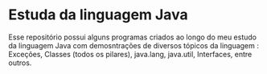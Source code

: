 # Estuda da linguagem Java
Esse repositório possui alguns programas criados ao longo do meu estudo da linguagem Java com demosntrações de diversos tópicos da linguagem : Exceções, Classes (todos os pilares), java.lang, java.util, Interfaces, entre outros.
